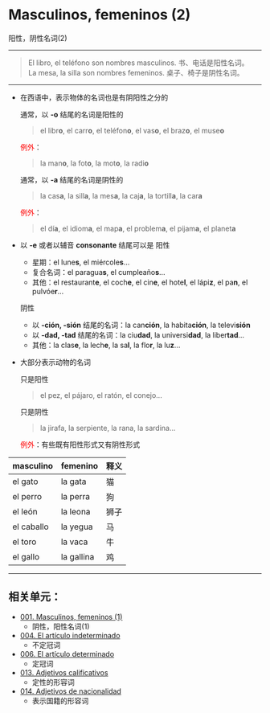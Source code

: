 # Masculinos, femeninos (2)
阳性，阴性名词(2)

----

> El libro, el teléfono son nombres masculinos. 书、电话是阳性名词。
> <br>
> La mesa, la silla son nombres femeninos. 桌子、椅子是阴性名词。

----

* 在西语中，表示物体的名词也是有阴阳性之分的

  通常，以 **-o** 结尾的名词是阳性的
  > el libr**o**, el carr**o**, el teléfon**o**, el vas**o**, el braz**o**, el muse**o**

  <font color="red">例外</font>：
  > la man**o**, la fot**o**, la mot**o**, la radi**o**

  通常，以 **-a** 结尾的名词是阴性的
  > la cas**a**, la sill**a**, la mes**a**, la caj**a**, la tortill**a**, la car**a**

  <font color="red">例外</font>：
  > el dí**a**, el idiom**a**, el map**a**, el problem**a**, el pijam**a**, el planet**a**

- 以 **-e** 或者以辅音 **consonante** 结尾可以是
  阳性
  * 星期：el lune**s**, el miércole**s**...
  * 复合名词：el paragua**s**, el cumpleaño**s**...
  * 其他：el restaurant**e**, el coch**e**, el cin**e**, el hote**l**, el lápi**z**, el pa**n**, el pulvóe**r**...

  阴性
  * 以 **-ción, -sión** 结尾的名词：la can**ción**, la habita**ción**, la televi**sión**
  * 以 **-dad, -tad** 结尾的名词：la ciu**dad**, la universi**dad**, la liber**tad**...
  * 其他：la clas**e**, la lech**e**, la sa**l**, la flo**r**, la lu**z**...

* 大部分表示动物的名词

  只是阳性
  > el pez, el pájaro, el ratón, el conejo...

  只是阴性
  > la jirafa, la serpiente, la rana, la sardina...

  <font color="red">例外</font>：有些既有阳性形式又有阴性形式

| masculino |femenino | 释义 |
| --- | --- | --- |
| el gato | la gata | 猫 |
| el perro | la perra | 狗 |
| el león | la leona | 狮子 |
| el caballo | la yegua | 马 |
| el toro | la vaca | 牛 |
| el gallo | la gallina | 鸡 |

----

## 相关单元：

- [001. Masculinos, femeninos (1)](001-el-hijo-la-hija.md)
  - 阴性，阳性名词(1)
- [004. El artículo indeterminado](004-un-una-unos-unas.md)
  - 不定冠词
- [006. El artículo determinado](006-el-la-los-las.md)
  - 定冠词
- [013. Adjetivos calificativos](013-un-coche-pequeño.md)
  - 定性的形容词
- [014. Adjetivos de nacionalidad](014-una-amiga-chilena.md)
  - 表示国籍的形容词
